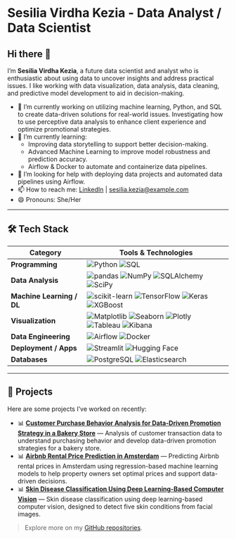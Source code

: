 # Sesilia Virdha Kezia - Data Analyst / Data Scientist
## Hi there 👋

I’m **Sesilia Virdha Kezia**, a future data scientist and analyst who is enthusiastic about using data to uncover insights and address practical issues. I like working with data visualization, data analysis, data cleaning, and predictive model development to aid in decision-making.

- 🔭 I’m currently working on utilizing machine learning, Python, and SQL to create data-driven solutions for real-world issues. Investigating how to use perceptive data analysis to enhance client experience and optimize promotional strategies.
- 🌱 I’m currently learning:
  - Improving data storytelling to support better decision-making.
  - Advanced Machine Learning to improve model robustness and prediction accuracy.
  - Airflow & Docker to automate and containerize data pipelines.
- 🤔 I’m looking for help with deploying data projects and automated data pipelines using Airflow.
- 📫 How to reach me: [LinkedIn](www.linkedin.com/in/sesilia-virdha-kezia-4a43a92b2) | sesilia.kezia@example.com
- 😄 Pronouns: She/Her

---

## 🛠️ Tech Stack

| Category           | Tools & Technologies |
|--------------------|----------------------|
| **Programming**     | ![Python](https://img.shields.io/badge/-Python-3776AB?style=flat&logo=python&logoColor=white) ![SQL](https://img.shields.io/badge/-SQL-4479A1?style=flat&logo=mysql&logoColor=white) |
| **Data Analysis**   | ![pandas](https://img.shields.io/badge/-pandas-150458?style=flat&logo=pandas&logoColor=white) ![NumPy](https://img.shields.io/badge/-NumPy-013243?style=flat&logo=numpy&logoColor=white) ![SQLAlchemy](https://img.shields.io/badge/-SQLAlchemy-FFB300?style=flat&logo=alteryx&logoColor=white) ![SciPy](https://img.shields.io/badge/-SciPy-8CAAE6?style=flat&logo=scipy&logoColor=white) |
| **Machine Learning / DL** | ![scikit-learn](https://img.shields.io/badge/-scikit--learn-F7931E?style=flat&logo=scikit-learn&logoColor=white) ![TensorFlow](https://img.shields.io/badge/-TensorFlow-FF6F00?style=flat&logo=tensorflow&logoColor=white) ![Keras](https://img.shields.io/badge/-Keras-D00000?style=flat&logo=keras&logoColor=white) ![XGBoost](https://img.shields.io/badge/-XGBoost-EC6B23?style=flat&logo=none&logoColor=white) |
| **Visualization**   | ![Matplotlib](https://img.shields.io/badge/-Matplotlib-11557C?style=flat&logo=plotly&logoColor=white) ![Seaborn](https://img.shields.io/badge/-Seaborn-3C4E6C?style=flat&logo=python&logoColor=white) ![Plotly](https://img.shields.io/badge/-Plotly-3F4F75?style=flat&logo=plotly&logoColor=white) ![Tableau](https://img.shields.io/badge/-Tableau-E97627?style=flat&logo=tableau&logoColor=white) ![Kibana](https://img.shields.io/badge/-Kibana-005571?style=flat&logo=elastic&logoColor=white) |
| **Data Engineering**| ![Airflow](https://img.shields.io/badge/-Airflow-017CEE?style=flat&logo=apache-airflow&logoColor=white) ![Docker](https://img.shields.io/badge/-Docker-2496ED?style=flat&logo=docker&logoColor=white) |
| **Deployment / Apps**| ![Streamlit](https://img.shields.io/badge/-Streamlit-FF4B4B?style=flat&logo=streamlit&logoColor=white) ![Hugging Face](https://img.shields.io/badge/-Hugging%20Face-FFD21F?style=flat&logo=huggingface&logoColor=black) |
| **Databases**       | ![PostgreSQL](https://img.shields.io/badge/-PostgreSQL-4169E1?style=flat&logo=postgresql&logoColor=white) ![Elasticsearch](https://img.shields.io/badge/-Elasticsearch-005571?style=flat&logo=elasticsearch&logoColor=white) |


---

## 🧰 Projects

Here are some projects I’ve worked on recently:

- 📊 [**Customer Purchase Behavior Analysis for Data-Driven Promotion Strategy 
in a Bakery Store**](https://github.com/sesiliavk/customer-purchase-analysis-bakery) — Analysis of customer transaction data to understand purchasing behavior and develop data-driven promotion strategies for a bakery store.
- 📊 [**Airbnb Rental Price Prediction in Amsterdam**](https://github.com/sesiliavk/airbnb-rental-price-prediction) — Predicting Airbnb rental prices in Amsterdam using regression-based machine learning models to help property owners set optimal prices and support data-driven decisions.
- 📊 [**Skin Disease Classification Using Deep Learning-Based Computer Vision**](https://github.com/sesiliavk/skin-disease-classification) — Skin disease classification using deep learning-based computer vision, designed to detect five skin conditions from facial images.

> Explore more on my [GitHub repositories](https://github.com/sesiliavk?tab=repositories).
